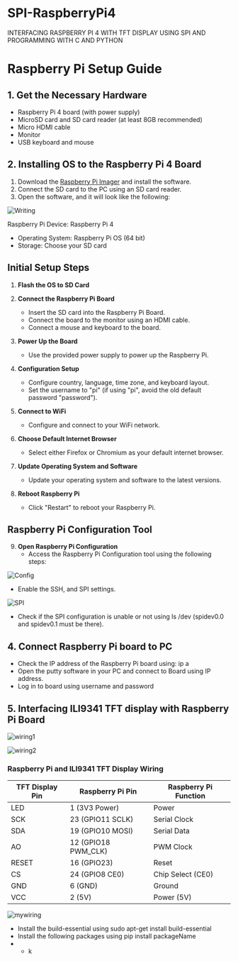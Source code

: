 # SPI-RaspberryPi4
INTERFACING RASPBERRY PI 4 WITH TFT DISPLAY USING SPI AND PROGRAMMING WITH C AND PYTHON

# Raspberry Pi Setup Guide

## 1. Get the Necessary Hardware
- Raspberry Pi 4 board (with power supply)
- MicroSD card and SD card reader (at least 8GB recommended)
- Micro HDMI cable
- Monitor
- USB keyboard and mouse

## 2. Installing OS to the Raspberry Pi 4 Board
1. Download the [Raspberry Pi Imager](https://www.raspberrypi.org/software/) and install the software.
2. Connect the SD card to the PC using an SD card reader.
3. Open the software, and it will look like the following:

![Writing](https://github.com/Rashee99/SPI-RaspberryPi4/assets/87062307/ecc897c0-5d46-4c4b-b124-fc1e845c2b61)

Raspberry Pi Device: Raspberry Pi 4
- Operating System: Raspberry Pi OS (64 bit)
- Storage: Choose your SD card

## Initial Setup Steps

1. **Flash the OS to SD Card**
   
2. **Connect the Raspberry Pi Board**
   - Insert the SD card into the Raspberry Pi Board.
   - Connect the board to the monitor using an HDMI cable.
   - Connect a mouse and keyboard to the board.

3. **Power Up the Board**
   - Use the provided power supply to power up the Raspberry Pi.

4. **Configuration Setup**
   - Configure country, language, time zone, and keyboard layout.
   - Set the username to "pi" (if using "pi", avoid the old default password "password").

5. **Connect to WiFi**
   - Configure and connect to your WiFi network.

6. **Choose Default Internet Browser**
   - Select either Firefox or Chromium as your default internet browser.

7. **Update Operating System and Software**
   - Update your operating system and software to the latest versions.

8. **Reboot Raspberry Pi**
   - Click "Restart" to reboot your Raspberry Pi.

## Raspberry Pi Configuration Tool

9. **Open Raspberry Pi Configuration**
   - Access the Raspberry Pi Configuration tool using the following steps:

![Config](https://github.com/Rashee99/SPI-RaspberryPi4/assets/87062307/772646d2-7da0-4a59-aa40-e26005a21bd9)



  - Enable the SSH, and SPI settings.
    
![SPI](https://github.com/Rashee99/SPI-RaspberryPi4/assets/87062307/752b9793-69dc-4a3e-b4b3-cd281b305fa8)


- Check if the SPI configuration is unable or not using ls /dev (spidev0.0 and spidev0.1 must be there).

## 4.	Connect Raspberry Pi board to PC
-	Check the IP address of the Raspberry Pi board using: ip a
-	Open the putty software in your PC and connect to Board using IP address.
-	Log in to board using username and password

## 5.	Interfacing ILI9341 TFT display with Raspberry Pi Board

![wiring1](https://github.com/Rashee99/SPI-RaspberryPi4/assets/87062307/97e9debb-542b-4c83-b435-33444c03e5a7)

![wiring2](https://github.com/Rashee99/SPI-RaspberryPi4/assets/87062307/597512c8-ff0d-487b-81f9-28a5bc94cd3f)

### Raspberry Pi and ILI9341 TFT Display Wiring

| TFT Display Pin | Raspberry Pi Pin | Raspberry Pi Function |
|-----------------|-------------------|------------------------|
| LED             | 1 (3V3 Power)     | Power                  |
| SCK             | 23 (GPIO11 SCLK)  | Serial Clock           |
| SDA             | 19 (GPIO10 MOSI)  | Serial Data            |
| AO              | 12 (GPIO18 PWM_CLK) | PWM Clock             |
| RESET           | 16 (GPIO23)        | Reset                  |
| CS              | 24 (GPIO8 CE0)     | Chip Select (CE0)      |
| GND             | 6 (GND)            | Ground                 |
| VCC             | 2 (5V)             | Power (5V)             |


![mywiring](https://github.com/Rashee99/SPI-RaspberryPi4/assets/87062307/a44de0a9-87ea-41d4-91e5-4d2e0be2d7e4)


-   Install the build-essential using sudo apt-get install build-essential
-   Install the following packages using pip install packageName
-   -   k   



